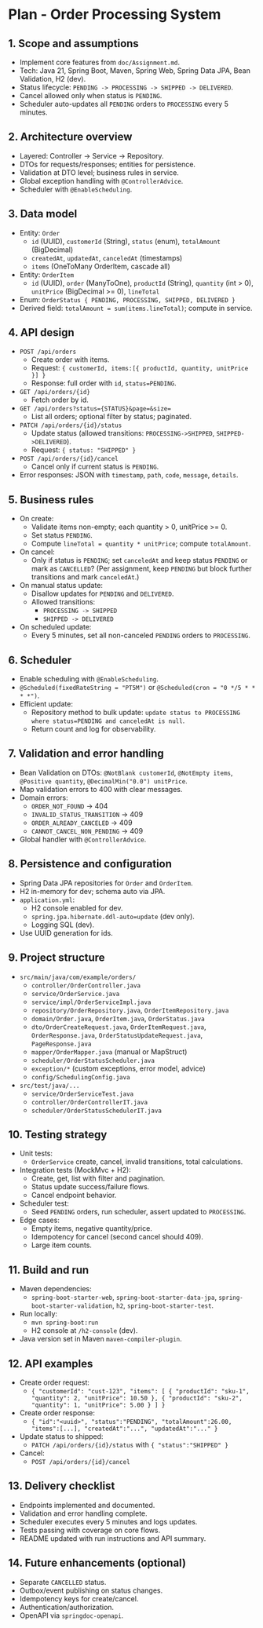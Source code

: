 # Plan - Order Processing System

## 1. Scope and assumptions
- Implement core features from `doc/Assignment.md`.
- Tech: Java 21, Spring Boot, Maven, Spring Web, Spring Data JPA, Bean Validation, H2 (dev).
- Status lifecycle: `PENDING -> PROCESSING -> SHIPPED -> DELIVERED`.
- Cancel allowed only when status is `PENDING`.
- Scheduler auto-updates all `PENDING` orders to `PROCESSING` every 5 minutes.

## 2. Architecture overview
- Layered: Controller -> Service -> Repository.
- DTOs for requests/responses; entities for persistence.
- Validation at DTO level; business rules in service.
- Global exception handling with `@ControllerAdvice`.
- Scheduler with `@EnableScheduling`.

## 3. Data model
- Entity: `Order`
  - `id` (UUID), `customerId` (String), `status` (enum), `totalAmount` (BigDecimal)
  - `createdAt`, `updatedAt`, `canceledAt` (timestamps)
  - `items` (OneToMany OrderItem, cascade all)
- Entity: `OrderItem`
  - `id` (UUID), `order` (ManyToOne), `productId` (String), `quantity` (int > 0), `unitPrice` (BigDecimal >= 0), `lineTotal`
- Enum: `OrderStatus { PENDING, PROCESSING, SHIPPED, DELIVERED }`
- Derived field: `totalAmount = sum(items.lineTotal)`; compute in service.

## 4. API design
- `POST /api/orders`
  - Create order with items.
  - Request: `{ customerId, items:[{ productId, quantity, unitPrice }] }`
  - Response: full order with `id`, `status=PENDING`.
- `GET /api/orders/{id}`
  - Fetch order by id.
- `GET /api/orders?status={STATUS}&page=&size=`
  - List all orders; optional filter by status; paginated.
- `PATCH /api/orders/{id}/status`
  - Update status (allowed transitions: `PROCESSING->SHIPPED`, `SHIPPED->DELIVERED`).
  - Request: `{ status: "SHIPPED" }`
- `POST /api/orders/{id}/cancel`
  - Cancel only if current status is `PENDING`.
- Error responses: JSON with `timestamp`, `path`, `code`, `message`, `details`.

## 5. Business rules
- On create:
  - Validate items non-empty; each quantity > 0, unitPrice >= 0.
  - Set status `PENDING`.
  - Compute `lineTotal = quantity * unitPrice`; compute `totalAmount`.
- On cancel:
  - Only if status is `PENDING`; set `canceledAt` and keep status `PENDING` or mark as `CANCELLED`? (Per assignment, keep `PENDING` but block further transitions and mark `canceledAt`.)
- On manual status update:
  - Disallow updates for `PENDING` and `DELIVERED`.
  - Allowed transitions:
    - `PROCESSING -> SHIPPED`
    - `SHIPPED -> DELIVERED`
- On scheduled update:
  - Every 5 minutes, set all non-canceled `PENDING` orders to `PROCESSING`.

## 6. Scheduler
- Enable scheduling with `@EnableScheduling`.
- `@Scheduled(fixedRateString = "PT5M")` or `@Scheduled(cron = "0 */5 * * * *")`.
- Efficient update:
  - Repository method to bulk update: `update status to PROCESSING where status=PENDING and canceledAt is null`.
  - Return count and log for observability.

## 7. Validation and error handling
- Bean Validation on DTOs: `@NotBlank customerId`, `@NotEmpty items`, `@Positive quantity`, `@DecimalMin("0.0") unitPrice`.
- Map validation errors to 400 with clear messages.
- Domain errors:
  - `ORDER_NOT_FOUND` -> 404
  - `INVALID_STATUS_TRANSITION` -> 409
  - `ORDER_ALREADY_CANCELED` -> 409
  - `CANNOT_CANCEL_NON_PENDING` -> 409
- Global handler with `@ControllerAdvice`.

## 8. Persistence and configuration
- Spring Data JPA repositories for `Order` and `OrderItem`.
- H2 in-memory for dev; schema auto via JPA.
- `application.yml`:
  - H2 console enabled for dev.
  - `spring.jpa.hibernate.ddl-auto=update` (dev only).
  - Logging SQL (dev).
- Use UUID generation for ids.

## 9. Project structure
- `src/main/java/com/example/orders/`
  - `controller/OrderController.java`
  - `service/OrderService.java`
  - `service/impl/OrderServiceImpl.java`
  - `repository/OrderRepository.java`, `OrderItemRepository.java`
  - `domain/Order.java`, `OrderItem.java`, `OrderStatus.java`
  - `dto/OrderCreateRequest.java`, `OrderItemRequest.java`, `OrderResponse.java`, `OrderStatusUpdateRequest.java`, `PageResponse.java`
  - `mapper/OrderMapper.java` (manual or MapStruct)
  - `scheduler/OrderStatusScheduler.java`
  - `exception/*` (custom exceptions, error model, advice)
  - `config/SchedulingConfig.java`
- `src/test/java/...`
  - `service/OrderServiceTest.java`
  - `controller/OrderControllerIT.java`
  - `scheduler/OrderStatusSchedulerIT.java`

## 10. Testing strategy
- Unit tests:
  - `OrderService` create, cancel, invalid transitions, total calculations.
- Integration tests (MockMvc + H2):
  - Create, get, list with filter and pagination.
  - Status update success/failure flows.
  - Cancel endpoint behavior.
- Scheduler test:
  - Seed `PENDING` orders, run scheduler, assert updated to `PROCESSING`.
- Edge cases:
  - Empty items, negative quantity/price.
  - Idempotency for cancel (second cancel should 409).
  - Large item counts.

## 11. Build and run
- Maven dependencies:
  - `spring-boot-starter-web`, `spring-boot-starter-data-jpa`, `spring-boot-starter-validation`, `h2`, `spring-boot-starter-test`.
- Run locally:
  - `mvn spring-boot:run`
  - H2 console at `/h2-console` (dev).
- Java version set in Maven `maven-compiler-plugin`.

## 12. API examples
- Create order request:
  - `{ "customerId": "cust-123", "items": [ { "productId": "sku-1", "quantity": 2, "unitPrice": 10.50 }, { "productId": "sku-2", "quantity": 1, "unitPrice": 5.00 } ] }`
- Create order response:
  - `{ "id":"<uuid>", "status":"PENDING", "totalAmount":26.00, "items":[...], "createdAt":"...", "updatedAt":"..." }`
- Update status to shipped:
  - `PATCH /api/orders/{id}/status` with `{ "status":"SHIPPED" }`
- Cancel:
  - `POST /api/orders/{id}/cancel`

## 13. Delivery checklist
- Endpoints implemented and documented.
- Validation and error handling complete.
- Scheduler executes every 5 minutes and logs updates.
- Tests passing with coverage on core flows.
- README updated with run instructions and API summary.

## 14. Future enhancements (optional)
- Separate `CANCELLED` status.
- Outbox/event publishing on status changes.
- Idempotency keys for create/cancel.
- Authentication/authorization.
- OpenAPI via `springdoc-openapi`.